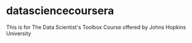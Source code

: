 datasciencecoursera
===================

This is for The Data Scientist's Toolbox Course offered by Johns Hopkins University
